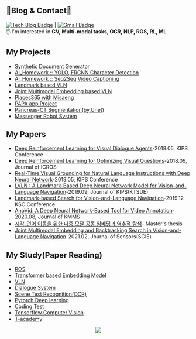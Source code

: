 ## 👾Blog & Contact👾   
[![Tech Blog Badge](http://img.shields.io/badge/-Tech%20blog-black?style=flat-square&logo=github&link=https://yjs-program.tistory.com/)](https://yjs-program.tistory.com/) |
[![Gmail Badge](https://img.shields.io/badge/Gmail-d14836?style=flat-square&logo=Gmail&logoColor=white&link=mailto:yellowjs0304@gmail.com)](mailto:yellowjs0304@gmail.com)   
🖐️I'm interested in **CV, Multi-modal tasks, OCR, NLP, ROS, RL, ML**   

<!-- [![Anurag's GitHub stats](https://github-readme-stats.vercel.app/api?username=yellowjs0304)](https://github.com/yellowjs0304/github-readme-stats) -->

## My Projects   
* [Synthetic Document Generator](https://github.com/yellowjs0304/DocGenerator_pub)
* [AI_Homework :: YOLO, FRCNN Character Detection](https://github.com/yellowjs0304/homework_2)   
* [AI_Homework :: Seq2Seq Video Captioning](https://github.com/yellowjs0304/homework_4)   
* [Landmark based VLN](https://github.com/yellowjs0304/LandmarkVLN)   
* [Joint Multimodal Embedding based VLN](https://github.com/yellowjs0304/JMEBSVLN)   
* [Places365 with Misaeng](https://github.com/yellowjs0304/Places365misaeng)   
* [PAPA app Project](https://github.com/yellowjs0304/PAPA)   
* [Pancreas-CT Segmentation(by.Unet)](https://github.com/yellowjs0304/PancreasUnet)   
* [Messenger Robot System](https://github.com/yellowjs0304/MSB)   

   
## My Papers   
* [Deep Reinforcement Learning for Visual Dialogue Agents](https://www.koreascience.or.kr/article/CFKO201826259815437.page)-2018.05, KIPS Conference    
* [Deep Reinforcement Learning for Optimizing Visual Questions](http://www.dbpia.co.kr/journal/articleDetail?nodeId=NODE07528733&language=ko_KR)-2018.09, Journal of ICROS   
* [Real-Time Visual Grounding for Natural Language Instructions with Deep Neural Network](https://www.eiric.or.kr/literature/ser_view.php?searchCate=literature&SnxGubun=INEN&mode=total&literature=Y&SnxGubun=INME&gu=INME001G0&cmd=qryview&SnxIndxNum=223651&q1_yy=2019&q1_mm=05&rownum=2&f1=MN&q1=Jisu%20Hwang&totalCnt=3)-2019.05, KIPS Conference   
* [LVLN : A Landmark-Based Deep Neural Network Model for Vision-and-Language Navigation](http://kiss.kstudy.com/thesis/thesis-view.asp?key=3703348)-2019.09, Journal of KIPS(KTSDE)    
* [Landmark-based Search for Vision-and-Language Navigation](https://www.dbpia.co.kr/journal/articleDetail?nodeId=NODE09301650)-2019.12 KSC Conference   
* [AnoVid: A Deep Neural Network-Based Tool for Video Annotation](https://www.koreascience.or.kr/article/JAKO202024852036275.page)-2020.08, Journal of KMMS   
* [시각-언어 이동을 위한 다중 모달 공동 임베딩과 역추적 탐색](http://library.kyonggi.ac.kr/search/detail/CATTOT000000675444)- Master's thesis   
* [Joint Multimodal Embedding and Backtracking Search in Vision-and-Language Navigation](https://www.mdpi.com/1424-8220/21/3/1012)-2021.02, Journal of Sensors(SCIE)   
   
   

## My Study(Paper Reading)
* [ROS](https://yjs-program.tistory.com/category/ROS%20.%20%20V-REP/ROS%20Tutorial)   
* [Transformer based Embedding Model](https://yjs-program.tistory.com/category/Paper%20Reading/Transformer%20based%20Embedding%20Model)
* [VLN](https://yjs-program.tistory.com/category/Paper%20Reading/Vision%20and%20Language%20Navigation%28VLN%29)   
* [Dialogue System](https://yjs-program.tistory.com/category/Paper%20Reading/Dialogue%20System)   
* [Scene Text Recognition(OCR)](https://yjs-program.tistory.com/category/Paper%20Reading/Scene%20Text%20Recognition%28OCR%29)   
* [Pytorch Deep learning](https://github.com/yellowjs0304/3-min-pytorch_study)
* [Coding Test](https://github.com/yellowjs0304/Coding_test)   
* [Tensorflow Computer Vision](https://github.com/yellowjs0304/tf_computer_vision)
* [T-academy](https://github.com/yellowjs0304/tacademy_study)


<div align=center>
<a href="https://hits.seeyoufarm.com"><img src="https://hits.seeyoufarm.com/api/count/incr/badge.svg?url=https%3A%2F%2Fgithub.com%2Fyellowjs0304&count_bg=%23198BD7&title_bg=%231C4E92&icon=python.svg&icon_color=%23FCFFFB&title=hits&edge_flat=false"/></a>

